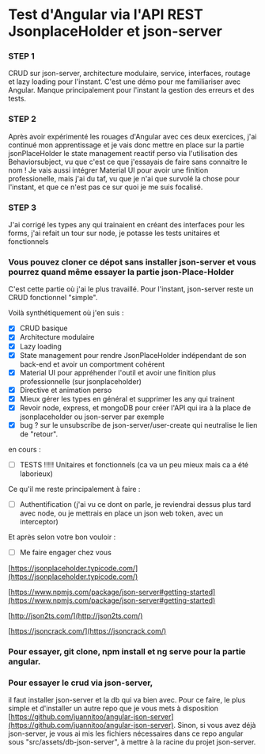 # Test d'Angular via l'API REST JsonplaceHolder et json-server
### STEP 1
CRUD sur json-server, architecture modulaire, service, interfaces, routage et lazy loading pour l'instant.
C'est une démo pour me familiariser avec Angular.
Manque principalement pour l'instant la gestion des erreurs et des tests.

### STEP 2
Après avoir expérimenté les rouages d'Angular avec ces deux exercices, j'ai continué mon apprentissage et je vais donc mettre en place sur la partie jsonPlaceHolder le state management reactif perso via l'utilisation des Behaviorsubject, vu que c'est ce que j'essayais de faire sans connaitre le nom ! 
Je vais aussi intégrer Material UI pour avoir une finition professionelle, mais j'ai du taf, vu que je n'ai que survolé la chose pour l'instant, et que ce n'est pas ce sur quoi je me suis focalisé.

### STEP 3
J'ai corrigé les types any qui trainaient en créant des interfaces pour les forms, j'ai refait un tour sur node, je potasse les tests unitaires et fonctionnels

### Vous pouvez cloner ce dépot sans installer json-server et vous pourrez quand même essayer la partie json-Place-Holder
C'est cette partie où j'ai le plus travaillé. Pour l'instant, json-server reste un CRUD fonctionnel "simple".

Voilà synthétiquement où j'en suis :

- [x] CRUD basique
- [x] Architecture modulaire
- [x] Lazy loading
- [x] State management pour rendre JsonPlaceHolder indépendant de son back-end et avoir un comportment cohérent
- [x] Material UI pour appréhender l'outil et avoir une finition plus professionnelle (sur jsonplaceholder)
- [x] Directive et animation perso
- [x] Mieux gérer les types en général et supprimer les any qui trainent
- [x] Revoir node, express, et mongoDB pour créer l'API qui ira à la place de jsonplaceholder ou json-server par exemple
- [x] bug ? sur le unsubscribe de json-server/user-create qui neutralise le lien de "retour".

en cours :
- [ ] TESTS !!!!! Unitaires et fonctionnels (ca va un peu mieux mais ca a été laborieux)

Ce qu'il me reste principalement à faire :
- [ ] Authentification (j'ai vu ce dont on parle, je reviendrai dessus plus tard avec node, ou je mettrais en place un json web token, avec un interceptor)


Et après selon votre bon vouloir :
- [ ] Me faire engager chez vous


[https://jsonplaceholder.typicode.com/](https://jsonplaceholder.typicode.com/)

[https://www.npmjs.com/package/json-server#getting-started](https://www.npmjs.com/package/json-server#getting-started)

[http://json2ts.com/](http://json2ts.com/)

[https://jsoncrack.com/](https://jsoncrack.com/)


### Pour essayer, git clone, npm install et ng serve pour la partie angular.

### Pour essayer le crud via json-server, 
il faut installer json-server et la db qui va bien avec. Pour ce faire, le plus simple et d'installer un autre repo que je vous mets à disposition [https://github.com/juannitoo/angular-json-server](https://github.com/juannitoo/angular-json-server). Sinon, si vous avez déjà json-server, je vous ai mis les fichiers nécessaires dans ce repo angular sous "src/assets/db-json-server", à mettre à la racine du projet json-server.

